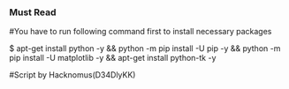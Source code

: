 ### Must Read

#You have to run following command first to install necessary packages

$ apt-get install python -y && python -m pip install -U pip -y && python -m pip install -U matplotlib -y && apt-get install python-tk -y

#Script by Hacknomus(D34DlyKK)
